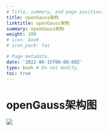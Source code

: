 ```yaml
---
# Title, summary, and page position.
title: openGauss架构 
linktitle: openGauss架构
summary: openGauss架构
weight: 100
# icon: book
# icon_pack: fas

# Page metadata.
date: '2022-06-15T00:00:00Z'
type: book # Do not modify.
toc: true
---
```


# openGauss架构图

![](https://cdn.attack204.com/20220615224900.png)



